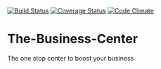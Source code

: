 [![Build Status](https://travis-ci.org/dondrzzy/The-Business-Center.svg?branch=master)](https://travis-ci.org/dondrzzy/The-Business-Center)
[![Coverage Status](https://coveralls.io/repos/github/dondrzzy/The-Business-Center/badge.svg)](https://coveralls.io/github/dondrzzy/The-Business-Center)
[![Code Climate](https://github.com/dondrzzy/The-Business-Center.png)](https://github.com/dondrzzy/The-Business-Center)
# The-Business-Center
The one stop center to boost your business
